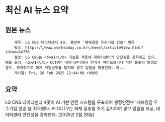 # 최신 AI 뉴스 요약

## 원본 뉴스
		제목: LG CNS 데이터센터 4곳, 행안부 '재해경감 우수기업 인증' 획득
		링크: http:\/\/www.worktoday.co.kr\/news\/articleView.html?idxno=64776
		설명: LG CNS는 <b>AI<\/b> 기술을 적용해 데이터센터의 안전성을 강화하고 있다. 예를 들어, <b>AI<\/b> CCTV는 데이터센터에서 연기가 피어오르거나 작은 불꽃이 발생할 경우, 즉각적으로 화재 위험신호를 탐지해 경고 알림을 제공한다. 이... 
		게시일: Fri, 28 Feb 2025 12:44:00 +0900


## 요약
LG CNS 데이터센터 4곳이 AI 기반 안전 시스템을 구축하여 행정안전부 '재해경감 우수기업 인증'을 획득했다. AI CCTV는 화재 징후를 조기 감지하여 경고 알림을 제공, 데이터센터 안전성을 강화한다. (2025년 2월 28일)
